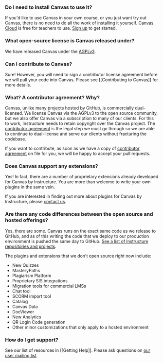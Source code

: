 ### Do I need to install Canvas to use it?

If you'd like to use Canvas in your own course, or you just want try out Canvas, there is no need to do all the work of installing it yourself. [Canvas Cloud](https://canvas.instructure.com/register) is free for teachers to use. [Sign up](https://canvas.instructure.com/register) to get started.

### What open-source license is Canvas released under?

We have released Canvas under the [AGPLv3](http://www.gnu.org/licenses/agpl.html).

### Can I contribute to Canvas?

Sure! However, you will need to sign a contributor license agreement before we will pull your code into Canvas. Please see [[Contributing to Canvas]] for more details.

### What? A contributor agreement? Why?

Canvas, unlike many projects hosted by GitHub, is commercially dual-licensed. We license Canvas via the AGPLv3 to the open source community, but we also offer Canvas via a subscription to many of our clients. For this to work, Instructure needs to retain copyright over the Canvas project. The [contributor agreement](https://github.com/instructure/canvas-lms/issues/1030) is the legal step we must go through so we are able to continue to dual-license and serve our clients without fracturing the codebase.

If you want to contribute, as soon as we have a copy of [contributor agreement](https://github.com/instructure/canvas-lms/issues/1030) on file for you, we will be happy to accept your pull requests.

### Does Canvas support any extensions?

Yes! In fact, there are a number of proprietary extensions already developed for Canvas by Instructure. You are more than welcome to write your own plugins in the same vein.

If you are interested in finding out more about plugins for Canvas by Instructure, please [contact us](http://www.instructure.com/).

### Are there any code differences between the open source and hosted offerings?

Yes, there are some. Canvas runs on the exact same code as we release to GitHub, and as of this writing the code that we deploy to our production environment is pushed the same day to GitHub. [See a list of Instructure repositories and projects](https://github.com/instructure).

The plugins and extensions that we don't open source right now include:

- New Quizzes
- MasteryPaths
- Plagiarism Platform
- Proprietary SIS integrations
- Migration tools for commercial LMSs
- Chat tool
- SCORM import tool
- Catalog
- Canvas Data
- DocViewer
- New Analytics
- QR Login Code generation
- Other minor customizations that only apply to a hosted environment

### How do I get support?

See our list of resources in [[Getting Help]]. Please ask questions on [our user mailing list](http://groups.google.com/group/canvas-lms-users).
